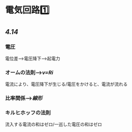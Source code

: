# 電気回路1️⃣
## *4.14*
### 電圧
電位差-->電圧降下-->起電力<br>
### オームの法則-->*v=Ri*
電流により、電圧降下が生じる/電圧をかけると、電流が流れる<br>
### 比率関係-->*線形*<br>
### キルヒホッフの法則
流入する電流の和はゼロ/一巡した電圧の和はゼロ<br>
